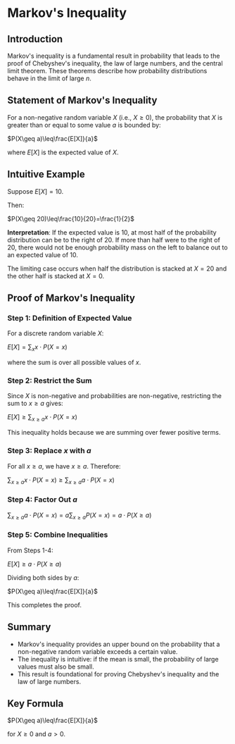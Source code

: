 # Markov's Inequality

## Introduction
Markov's inequality is a fundamental result in probability that leads to the proof of Chebyshev's inequality, the law of large numbers, and the central limit theorem. These theorems describe how probability distributions behave in the limit of large $n$.

## Statement of Markov's Inequality
For a non-negative random variable $X$ (i.e., $X\geq 0$), the probability that $X$ is greater than or equal to some value $a$ is bounded by:

$P(X\geq a)\leq\frac{E[X]}{a}$

where $E[X]$ is the expected value of $X$.

## Intuitive Example
Suppose $E[X]=10$.

Then:

$P(X\geq 20)\leq\frac{10}{20}=\frac{1}{2}$

**Interpretation**: If the expected value is 10, at most half of the probability distribution can be to the right of 20. If more than half were to the right of 20, there would not be enough probability mass on the left to balance out to an expected value of 10.

The limiting case occurs when half the distribution is stacked at $X=20$ and the other half is stacked at $X=0$.

## Proof of Markov's Inequality
### Step 1: Definition of Expected Value
For a discrete random variable $X$:

$E[X]=\sum_{x}x\cdot P(X=x)$

where the sum is over all possible values of $x$.

### Step 2: Restrict the Sum
Since $X$ is non-negative and probabilities are non-negative, restricting the sum to $x\geq a$ gives:

$E[X]\geq\sum_{x\geq a}x\cdot P(X=x)$

This inequality holds because we are summing over fewer positive terms.

### Step 3: Replace $x$ with $a$
For all $x\geq a$, we have $x\geq a$. Therefore:

$\sum_{x\geq a}x\cdot P(X=x)\geq\sum_{x\geq a}a\cdot P(X=x)$

### Step 4: Factor Out $a$
$\sum_{x\geq a}a\cdot P(X=x)=a\sum_{x\geq a}P(X=x)=a\cdot P(X\geq a)$

### Step 5: Combine Inequalities
From Steps 1-4:

$E[X]\geq a\cdot P(X\geq a)$

Dividing both sides by $a$:

$P(X\geq a)\leq\frac{E[X]}{a}$

This completes the proof.

## Summary
- Markov's inequality provides an upper bound on the probability that a non-negative random variable exceeds a certain value.
- The inequality is intuitive: if the mean is small, the probability of large values must also be small.
- This result is foundational for proving Chebyshev's inequality and the law of large numbers.

## Key Formula
$P(X\geq a)\leq\frac{E[X]}{a}$

for $X\geq 0$ and $a>0$.